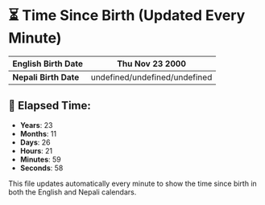 # ⏳ Time Since Birth (Updated Every Minute)

| **English Birth Date** | Thu Nov 23 2000 |
|------------------------|-------------------------------------|
| **Nepali Birth Date**  | undefined/undefined/undefined                  |

## 📅 Elapsed Time:

- **Years**: 23
- **Months**: 11
- **Days**: 26
- **Hours**: 21
- **Minutes**: 59
- **Seconds**: 58

This file updates automatically every minute to show the time since birth in both the English and Nepali calendars.